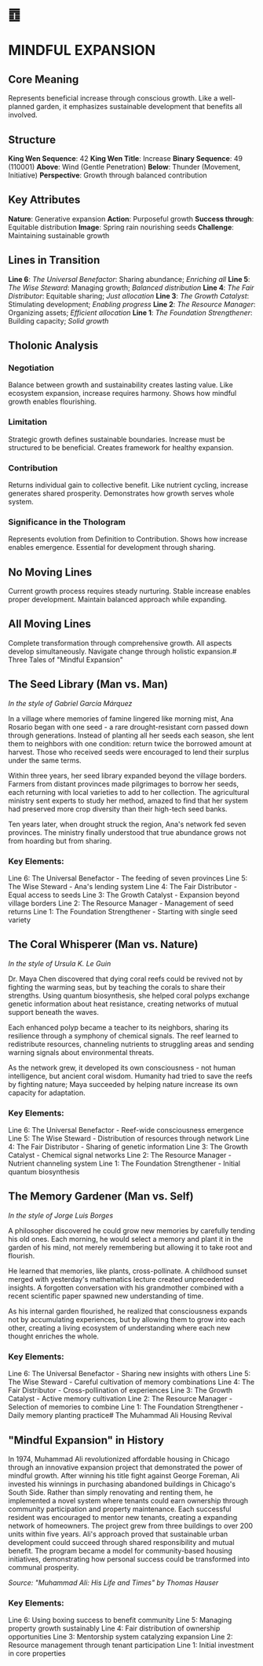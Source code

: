 # ䷩ 
# MINDFUL EXPANSION

## Core Meaning
Represents beneficial increase through conscious growth. Like a well-planned garden, it emphasizes sustainable development that benefits all involved.

## Structure
**King Wen Sequence**: 42
**King Wen Title**: Increase
**Binary Sequence**: 49 (110001)
**Above**: Wind (Gentle Penetration)
**Below**: Thunder (Movement, Initiative)
**Perspective**: Growth through balanced contribution

## Key Attributes
**Nature**: Generative expansion
**Action**: Purposeful growth
**Success through**: Equitable distribution
**Image**: Spring rain nourishing seeds
**Challenge**: Maintaining sustainable growth

## Lines in Transition
**Line 6**: *The Universal Benefactor*: Sharing abundance; *Enriching all*
**Line 5**: *The Wise Steward*: Managing growth; *Balanced distribution*
**Line 4**: *The Fair Distributor*: Equitable sharing; *Just allocation*
**Line 3**: *The Growth Catalyst*: Stimulating development; *Enabling progress*
**Line 2**: *The Resource Manager*: Organizing assets; *Efficient allocation*
**Line 1**: *The Foundation Strengthener*: Building capacity; *Solid growth*

## Tholonic Analysis
### Negotiation
Balance between growth and sustainability creates lasting value. Like ecosystem expansion, increase requires harmony. Shows how mindful growth enables flourishing.

### Limitation
Strategic growth defines sustainable boundaries. Increase must be structured to be beneficial. Creates framework for healthy expansion.

### Contribution
Returns individual gain to collective benefit. Like nutrient cycling, increase generates shared prosperity. Demonstrates how growth serves whole system.

### Significance in the Thologram
Represents evolution from Definition to Contribution. Shows how increase enables emergence. Essential for development through sharing.

## No Moving Lines
Current growth process requires steady nurturing. Stable increase enables proper development. Maintain balanced approach while expanding.

## All Moving Lines
Complete transformation through comprehensive growth. All aspects develop simultaneously. Navigate change through holistic expansion.# Three Tales of "Mindful Expansion"

## The Seed Library (Man vs. Man)
*In the style of Gabriel García Márquez*

In a village where memories of famine lingered like morning mist, Ana Rosario began with one seed - a rare drought-resistant corn passed down through generations. Instead of planting all her seeds each season, she lent them to neighbors with one condition: return twice the borrowed amount at harvest. Those who received seeds were encouraged to lend their surplus under the same terms.

Within three years, her seed library expanded beyond the village borders. Farmers from distant provinces made pilgrimages to borrow her seeds, each returning with local varieties to add to her collection. The agricultural ministry sent experts to study her method, amazed to find that her system had preserved more crop diversity than their high-tech seed banks.

Ten years later, when drought struck the region, Ana's network fed seven provinces. The ministry finally understood that true abundance grows not from hoarding but from sharing.

### Key Elements:
Line 6: The Universal Benefactor - The feeding of seven provinces
Line 5: The Wise Steward - Ana's lending system
Line 4: The Fair Distributor - Equal access to seeds
Line 3: The Growth Catalyst - Expansion beyond village borders
Line 2: The Resource Manager - Management of seed returns
Line 1: The Foundation Strengthener - Starting with single seed variety

## The Coral Whisperer (Man vs. Nature)
*In the style of Ursula K. Le Guin*

Dr. Maya Chen discovered that dying coral reefs could be revived not by fighting the warming seas, but by teaching the corals to share their strengths. Using quantum biosynthesis, she helped coral polyps exchange genetic information about heat resistance, creating networks of mutual support beneath the waves.

Each enhanced polyp became a teacher to its neighbors, sharing its resilience through a symphony of chemical signals. The reef learned to redistribute resources, channeling nutrients to struggling areas and sending warning signals about environmental threats.

As the network grew, it developed its own consciousness - not human intelligence, but ancient coral wisdom. Humanity had tried to save the reefs by fighting nature; Maya succeeded by helping nature increase its own capacity for adaptation.

### Key Elements:
Line 6: The Universal Benefactor - Reef-wide consciousness emergence
Line 5: The Wise Steward - Distribution of resources through network
Line 4: The Fair Distributor - Sharing of genetic information
Line 3: The Growth Catalyst - Chemical signal networks
Line 2: The Resource Manager - Nutrient channeling system
Line 1: The Foundation Strengthener - Initial quantum biosynthesis

## The Memory Gardener (Man vs. Self)
*In the style of Jorge Luis Borges*

A philosopher discovered he could grow new memories by carefully tending his old ones. Each morning, he would select a memory and plant it in the garden of his mind, not merely remembering but allowing it to take root and flourish.

He learned that memories, like plants, cross-pollinate. A childhood sunset merged with yesterday's mathematics lecture created unprecedented insights. A forgotten conversation with his grandmother combined with a recent scientific paper spawned new understanding of time.

As his internal garden flourished, he realized that consciousness expands not by accumulating experiences, but by allowing them to grow into each other, creating a living ecosystem of understanding where each new thought enriches the whole.

### Key Elements:
Line 6: The Universal Benefactor - Sharing new insights with others
Line 5: The Wise Steward - Careful cultivation of memory combinations
Line 4: The Fair Distributor - Cross-pollination of experiences
Line 3: The Growth Catalyst - Active memory cultivation
Line 2: The Resource Manager - Selection of memories to combine
Line 1: The Foundation Strengthener - Daily memory planting practice# The Muhammad Ali Housing Revival

## "Mindful Expansion" in History

In 1974, Muhammad Ali revolutionized affordable housing in Chicago through an innovative expansion project that demonstrated the power of mindful growth. After winning his title fight against George Foreman, Ali invested his winnings in purchasing abandoned buildings in Chicago's South Side. Rather than simply renovating and renting them, he implemented a novel system where tenants could earn ownership through community participation and property maintenance. Each successful resident was encouraged to mentor new tenants, creating a expanding network of homeowners. The project grew from three buildings to over 200 units within five years. Ali's approach proved that sustainable urban development could succeed through shared responsibility and mutual benefit. The program became a model for community-based housing initiatives, demonstrating how personal success could be transformed into communal prosperity.

*Source: "Muhammad Ali: His Life and Times" by Thomas Hauser*

### Key Elements:
Line 6: Using boxing success to benefit community
Line 5: Managing property growth sustainably
Line 4: Fair distribution of ownership opportunities
Line 3: Mentorship system catalyzing expansion
Line 2: Resource management through tenant participation
Line 1: Initial investment in core properties